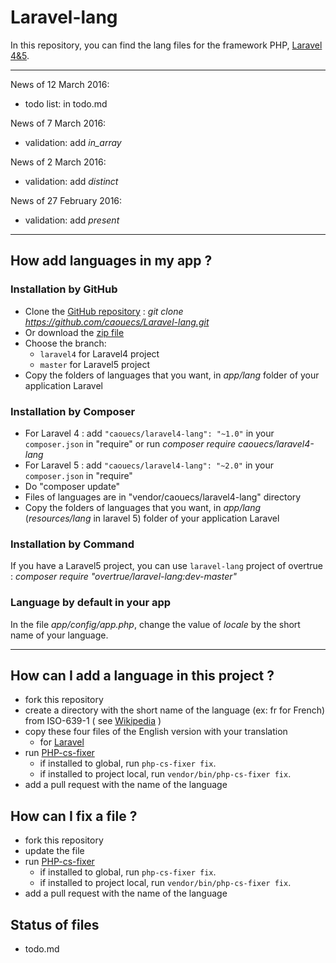 Laravel-lang
=============

In this repository, you can find the lang files for the framework PHP, [Laravel 4&5](http://www.laravel.com).

---

News of 12 March 2016:

* todo list: in todo.md

News of 7 March 2016:

* validation: add *in_array*

News of 2 March 2016:

* validation: add *distinct*

News of 27 February 2016:

* validation: add *present*

---

How add languages in my app ?
---

### Installation by GitHub

 * Clone the [GitHub repository](https://github.com/caouecs/laravel-lang/) : *git clone https://github.com/caouecs/Laravel-lang.git*
 * Or download the [zip file](https://github.com/caouecs/laravel-lang/archive/master.zip)
 * Choose the branch:
    * `laravel4` for Laravel4 project
    * `master` for Laravel5 project
 * Copy the folders of languages that you want, in *app/lang* folder of your application Laravel


### Installation by Composer

 * For Laravel 4 : add `"caouecs/laravel4-lang": "~1.0"` in your `composer.json` in "require" or run *composer require caouecs/laravel4-lang*
 * For Laravel 5 : add `"caouecs/laravel4-lang": "~2.0"` in your `composer.json` in "require"
 * Do "composer update"
 * Files of languages are in "vendor/caouecs/laravel4-lang" directory
 * Copy the folders of languages that you want, in *app/lang* (*resources/lang* in laravel 5) folder of your application Laravel

### Installation by Command

If you have a Laravel5 project, you can use `laravel-lang` project of overtrue : *composer require "overtrue/laravel-lang:dev-master"*

### Language by default in your app

In the file *app/config/app.php*, change the value of *locale* by the short name of your language.

---

How can I add a language in this project ?
---

* fork this repository
* create a directory with the short name of the language (ex: fr for French) from ISO-639-1 ( see [Wikipedia](https://en.wikipedia.org/wiki/List_of_ISO_639-1_codes) )
* copy these four files of the English version with your translation
    * for [Laravel](https://github.com/laravel/laravel/tree/master/resources/lang/en)
* run [PHP-cs-fixer](https://github.com/FriendsOfPHP/PHP-CS-Fixer)
    * if installed to global, run `php-cs-fixer fix`.
    * if installed to project local, run `vendor/bin/php-cs-fixer fix`.
* add a pull request with the name of the language


How can I fix a file ?
---

* fork this repository
* update the file
* run [PHP-cs-fixer](https://github.com/FriendsOfPHP/PHP-CS-Fixer)
    * if installed to global, run `php-cs-fixer fix`.
    * if installed to project local, run `vendor/bin/php-cs-fixer fix`.
* add a pull request with the name of the language

Status of files
---

* todo.md
